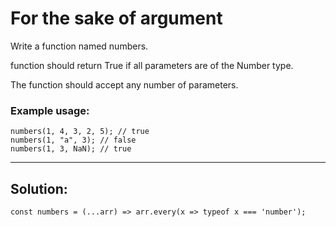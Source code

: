 # For the sake of argument

Write a function named numbers.

function should return True if all parameters are of the Number type.

The function should accept any number of parameters.

### Example usage:

```
numbers(1, 4, 3, 2, 5); // true
numbers(1, "a", 3); // false
numbers(1, 3, NaN); // true
```

---
## Solution:
```
const numbers = (...arr) => arr.every(x => typeof x === 'number');
```